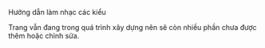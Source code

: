 Hướng dẫn làm nhạc các kiểu

Trang vẫn đang trong quá trình xây dựng nên sẽ còn nhiều phần chưa được thêm hoặc chỉnh sửa.